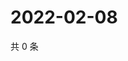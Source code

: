 # 2022-02-08

共 0 条

<!-- BEGIN WEIBO -->
<!-- 最后更新时间 Tue Feb 08 2022 17:15:04 GMT+0800 (China Standard Time) -->

<!-- END WEIBO -->
